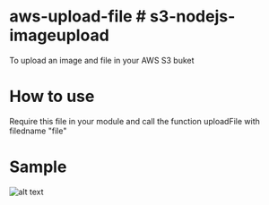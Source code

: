 # aws-upload-file # s3-nodejs-imageupload
To upload an image and file in your AWS S3 buket

# How to use
Require this file in your module and call the function uploadFile with filedname "file"

# Sample
![alt text](https://user-images.githubusercontent.com/42108293/53941079-32752980-40dd-11e9-8ccb-cddaf93e0467.png)
